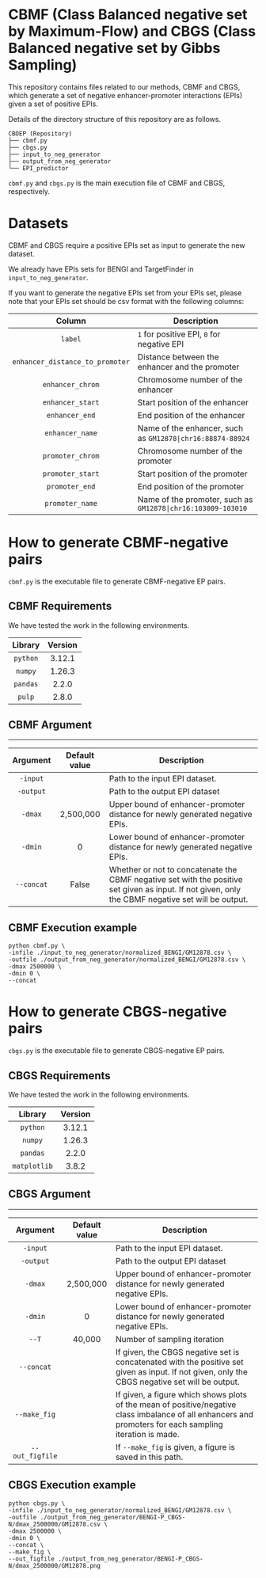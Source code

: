 # CBMF (Class Balanced negative set by Maximum-Flow) and CBGS (Class Balanced negative set by Gibbs Sampling)

This repository contains files related to our methods, CBMF and CBGS, which generate a set of negative enhancer-promoter interactions (EPIs) given a set of positive EPIs. 

Details of the directory structure of this repository are as follows.

```
CBOEP (Repository)
├── cbmf.py
├── cbgs.py
├── input_to_neg_generator
├── output_from_neg_generator
└── EPI_predictor
```
`cbmf.py` and `cbgs.py` is the main execution file of CBMF and CBGS, respectively.



# Datasets
CBMF and CBGS require a positive EPIs set as input to generate the new dataset.

We already have EPIs sets for BENGI and TargetFinder in ```input_to_neg_generator```.

If you want to generate the negative EPIs set from your EPIs set,
please note that your EPIs set should be csv format with the following columns:

| Column | Description |
| :---: | --- |
| ```label``` | ```1``` for positive EPI, ```0``` for negative EPI |
| ```enhancer_distance_to_promoter``` | Distance between the enhancer and the promoter |
| ```enhancer_chrom``` | Chromosome number of the enhancer |
| ```enhancer_start``` | Start position of the enhancer |
| ```enhancer_end``` | End position of the enhancer |
| ```enhancer_name``` | Name of the enhancer, such as `GM12878\|chr16:88874-88924` |
| ```promoter_chrom``` | Chromosome number of the promoter |
| ```promoter_start``` | Start position of the promoter |
| ```promoter_end``` | End position of the promoter |
| ```promoter_name``` | Name of the promoter, such as `GM12878\|chr16:103009-103010`|

# How to generate **CBMF**-negative pairs
`cbmf.py` is the executable file to generate CBMF-negative EP pairs. 


## CBMF Requirements
We have tested the work in the following environments.

| Library | Version |
| :---: | :---: |
|```python```|3.12.1|
| ```numpy``` |1.26.3|
| ```pandas``` |2.2.0|
| ```pulp``` | 2.8.0 |


## CBMF Argument
---

| Argument | Default value | Description |
| :---: | :---: | ---- |
| ```-input``` ||Path to the input EPI dataset.|
| ```-output``` ||Path to the output EPI dataset|
| ```-dmax``` |2,500,000|Upper bound of enhancer-promoter distance for newly generated negative EPIs.|
| ```-dmin``` |0|Lower bound of enhancer-promoter distance for newly generated negative EPIs.|
| ```--concat``` |False|Whether or not to concatenate the CBMF negative set with the positive set given as input. If not given, only the CBMF negative set will be output.|



## CBMF Execution example
```  
python cbmf.py \
-infile ./input_to_neg_generator/normalized_BENGI/GM12878.csv \
-outfile ./output_from_neg_generator/normalized_BENGI/GM12878.csv \
-dmax 2500000 \
-dmin 0 \
--concat
```




# How to generate **CBGS**-negative pairs

`cbgs.py` is the executable file to generate CBGS-negative EP pairs. 

## CBGS Requirements

We have tested the work in the following environments.

| Library | Version |
| :---: | :---: |
|```python```|3.12.1|
| ```numpy``` |1.26.3|
| ```pandas``` |2.2.0|
| ```matplotlib``` | 3.8.2 |

## CBGS Argument
---

| Argument | Default value | Description |
| :---: | :---: | ---- |
| ```-input``` ||Path to the input EPI dataset.|
| ```-output``` ||Path to the output EPI dataset|
| ```-dmax``` |2,500,000|Upper bound of enhancer-promoter distance for newly generated negative EPIs.|
| ```-dmin``` |0|Lower bound of enhancer-promoter distance for newly generated negative EPIs.|
|```--T```|40,000|Number of sampling iteration|
| ```--concat``` ||If given, the CBGS negative set is concatenated with the positive set given as input. If not given, only the CBGS negative set will be output.|
|```--make_fig```||If given, a figure which shows plots of the mean of positive/negative class imbalance of all enhancers and promoters for each sampling iteration is made.|
|```--out_figfile```||If ```--make_fig``` is given, a figure is saved in this path.|


## CBGS Execution example
```  
python cbgs.py \
-infile ./input_to_neg_generator/normalized_BENGI/GM12878.csv \
-outfile ./output_from_neg_generator/BENGI-P_CBGS-N/dmax_2500000/GM12878.csv \
-dmax 2500000 \
-dmin 0 \
--concat \
--make_fig \
--out_figfile ./output_from_neg_generator/BENGI-P_CBGS-N/dmax_2500000/GM12878.png
```








